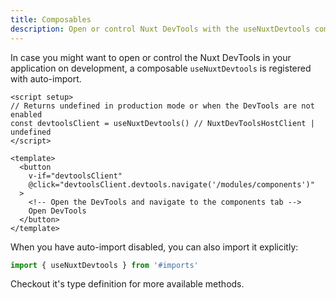 ```yaml
---
title: Composables
description: Open or control Nuxt DevTools with the useNuxtDevtools composable.
---
```


In case you might want to open or control the Nuxt DevTools in your application on development, a composable `useNuxtDevtools` is registered with auto-import.

```vue
<script setup>
// Returns undefined in production mode or when the DevTools are not enabled
const devtoolsClient = useNuxtDevtools() // NuxtDevToolsHostClient | undefined
</script>

<template>
  <button
    v-if="devtoolsClient"
    @click="devtoolsClient.devtools.navigate('/modules/components')"
  >
    <!-- Open the DevTools and navigate to the components tab -->
    Open DevTools
  </button>
</template>
```

When you have auto-import disabled, you can also import it explicitly:

```ts
import { useNuxtDevtools } from '#imports'
```

Checkout it's type definition for more available methods.
